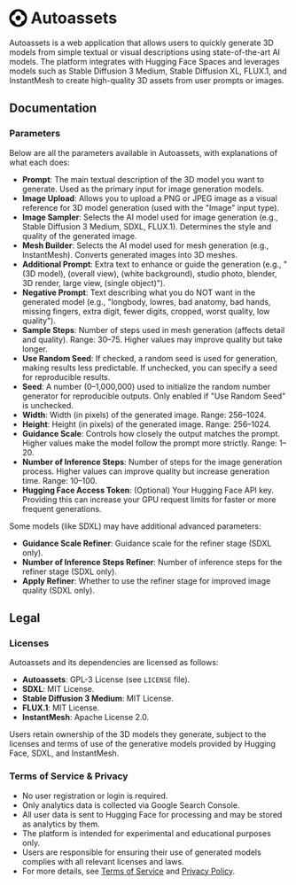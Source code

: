 <h1><img src="assets/img/icon.svg" height="32px" style="transform: translateY(6px)"/> Autoassets</h1>

Autoassets is a web application that allows users to quickly generate 3D models from simple textual or visual descriptions using state-of-the-art AI models. The platform integrates with Hugging Face Spaces and leverages models such as Stable Diffusion 3 Medium, Stable Diffusion XL, FLUX.1, and InstantMesh to create high-quality 3D assets from user prompts or images.

## Documentation

### Parameters

Below are all the parameters available in Autoassets, with explanations of what each does:

- **Prompt**: The main textual description of the 3D model you want to generate. Used as the primary input for image generation models.
- **Image Upload**: Allows you to upload a PNG or JPEG image as a visual reference for 3D model generation (used with the "Image" input type).
- **Image Sampler**: Selects the AI model used for image generation (e.g., Stable Diffusion 3 Medium, SDXL, FLUX.1). Determines the style and quality of the generated image.
- **Mesh Builder**: Selects the AI model used for mesh generation (e.g., InstantMesh). Converts generated images into 3D meshes.
- **Additional Prompt**: Extra text to enhance or guide the generation (e.g., "(3D model), (overall view), (white background), studio photo, blender, 3D render, large view, (single object)").
- **Negative Prompt**: Text describing what you do NOT want in the generated model (e.g., "longbody, lowres, bad anatomy, bad hands, missing fingers, extra digit, fewer digits, cropped, worst quality, low quality").
- **Sample Steps**: Number of steps used in mesh generation (affects detail and quality). Range: 30–75. Higher values may improve quality but take longer.
- **Use Random Seed**: If checked, a random seed is used for generation, making results less predictable. If unchecked, you can specify a seed for reproducible results.
- **Seed**: A number (0–1,000,000) used to initialize the random number generator for reproducible outputs. Only enabled if "Use Random Seed" is unchecked.
- **Width**: Width (in pixels) of the generated image. Range: 256–1024.
- **Height**: Height (in pixels) of the generated image. Range: 256–1024.
- **Guidance Scale**: Controls how closely the output matches the prompt. Higher values make the model follow the prompt more strictly. Range: 1–20.
- **Number of Inference Steps**: Number of steps for the image generation process. Higher values can improve quality but increase generation time. Range: 10–100.
- **Hugging Face Access Token**: (Optional) Your Hugging Face API key. Providing this can increase your GPU request limits for faster or more frequent generations.

Some models (like SDXL) may have additional advanced parameters:

- **Guidance Scale Refiner**: Guidance scale for the refiner stage (SDXL only).
- **Number of Inference Steps Refiner**: Number of inference steps for the refiner stage (SDXL only).
- **Apply Refiner**: Whether to use the refiner stage for improved image quality (SDXL only).



## Legal

### Licenses

Autoassets and its dependencies are licensed as follows:

- **Autoassets**: GPL-3 License (see `LICENSE` file).
- **SDXL**: MIT License.
- **Stable Diffusion 3 Medium**: MIT License.
- **FLUX.1**: MIT License.
- **InstantMesh**: Apache License 2.0.

Users retain ownership of the 3D models they generate, subject to the licenses and terms of use of the generative models provided by Hugging Face, SDXL, and InstantMesh.

### Terms of Service & Privacy

- No user registration or login is required.
- Only analytics data is collected via Google Search Console.
- All user data is sent to Hugging Face for processing and may be stored as analytics by them.
- The platform is intended for experimental and educational purposes only.
- Users are responsible for ensuring their use of generated models complies with all relevant licenses and laws.
- For more details, see [Terms of Service](https://gsbm.github.io/autoassets/legal.html) and [Privacy Policy](https://gsbm.github.io/autoassets/privacy.html).

